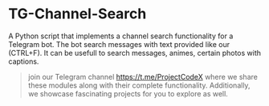# TG-Channel-Search

A Python script that implements a channel search functionality for a Telegram bot. The bot search messages with text provided like our (CTRL+F).
It can be usefull to search messages, animes, certain photos with captions.

> join our Telegram channel https://t.me/ProjectCodeX
where we share these modules along with their complete functionality. Additionally, we showcase fascinating projects for you to explore as well.
